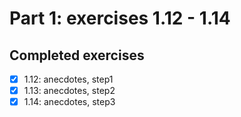 # Part 1: exercises 1.12 - 1.14

## Completed exercises

- [x] 1.12: anecdotes, step1
- [x] 1.13: anecdotes, step2
- [x] 1.14: anecdotes, step3
